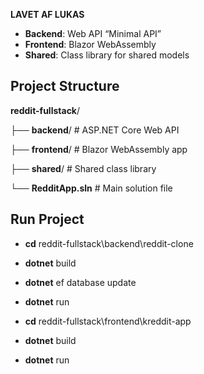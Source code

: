 **LAVET AF LUKAS** 

- **Backend**: Web API “Minimal API”
- **Frontend**: Blazor WebAssembly  
- **Shared**: Class library for shared models


## Project Structure

**reddit-fullstack**/


├── **backend**/ # ASP.NET Core Web API

├── **frontend**/ # Blazor WebAssembly app

├── **shared**/ # Shared class library

└── **RedditApp.sln** # Main solution file


## Run Project
- **cd** reddit-fullstack\backend\reddit-clone 
- **dotnet** build
- **dotnet** ef database update
- **dotnet** run

- **cd** reddit-fullstack\frontend\kreddit-app
- **dotnet** build
- **dotnet** run


